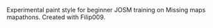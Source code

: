 Experimental paint style for beginner JOSM training on Missing maps mapathons. Created with Filip009.
